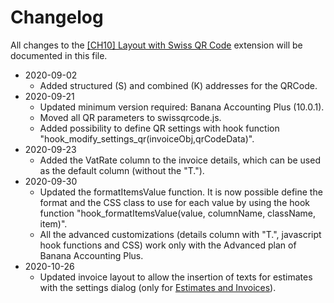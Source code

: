 # Changelog

All changes to the [[CH10] Layout with Swiss QR Code](https://www.banana.ch/apps/en/node/9338) extension will be documented in this file.

* 2020-09-02
	* Added structured (S) and combined (K) addresses for the QRCode.
* 2020-09-21
	* Updated minimum version required: Banana Accounting Plus (10.0.1).
	* Moved all QR parameters to swissqrcode.js.
	* Added possibility to define QR settings with hook function "hook_modify_settings_qr(invoiceObj,qrCodeData)".
* 2020-09-23
	* Added the VatRate column to the invoice details, which can be used as the default column (without the "T.").
* 2020-09-30
	* Updated the formatItemsValue function. It is now possible define the format and the CSS class to use for each value by using the hook function "hook_formatItemsValue(value, columnName, className, item)".
	* All the advanced customizations (details column with "T.", javascript hook functions and CSS) work only with the Advanced plan of Banana Accounting Plus.
* 2020-10-26
	* Updated invoice layout to allow the insertion of texts for estimates with the settings dialog (only for [Estimates and Invoices](https://www.banana.ch/doc/en/node/9752)).
